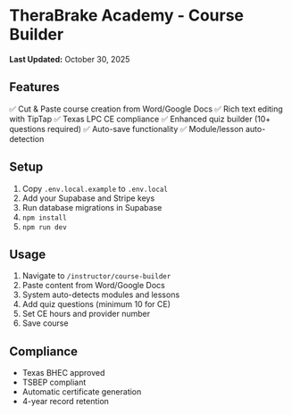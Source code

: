 # TheraBrake Academy - Course Builder

**Last Updated:** October 30, 2025

## Features

✅ Cut & Paste course creation from Word/Google Docs
✅ Rich text editing with TipTap
✅ Texas LPC CE compliance
✅ Enhanced quiz builder (10+ questions required)
✅ Auto-save functionality
✅ Module/lesson auto-detection

## Setup

1. Copy `.env.local.example` to `.env.local`
2. Add your Supabase and Stripe keys
3. Run database migrations in Supabase
4. `npm install`
5. `npm run dev`

## Usage

1. Navigate to `/instructor/course-builder`
2. Paste content from Word/Google Docs
3. System auto-detects modules and lessons
4. Add quiz questions (minimum 10 for CE)
5. Set CE hours and provider number
6. Save course

## Compliance

- Texas BHEC approved
- TSBEP compliant
- Automatic certificate generation
- 4-year record retention
